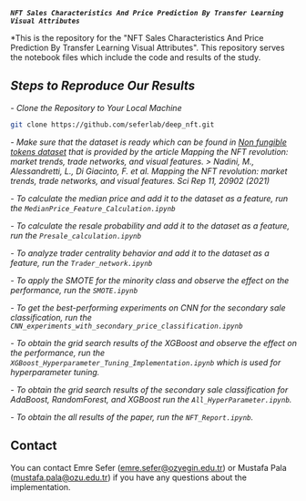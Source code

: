 **_`NFT Sales Characteristics And Price Prediction By Transfer Learning Visual Attributes`_**

*This is the repository for the "NFT Sales Characteristics And Price Prediction By Transfer Learning Visual Attributes". This repository serves the notebook files which include the code and results of the study.

## *_Steps to Reproduce Our Results_*

*_- Clone the Repository to Your Local Machine_*

```bash
git clone https://github.com/seferlab/deep_nft.git
```

*_- Make sure that the dataset is ready which can be found in [Non fungible tokens dataset](https://osf.io/wsnzr/?view_only=319a53cf1bf542bbbe538aba37916537) that is provided by the article Mapping the NFT revolution: market trends, trade networks, and visual features. *> Nadini, M., Alessandretti, L., Di Giacinto, F. et al. Mapping the NFT revolution: market trends, trade networks, and visual features. Sci Rep 11, 20902 (2021)*<br/>_*

*_- To calculate the median price and add it to the dataset as a feature, run the `MedianPrice_Feature_Calculation.ipynb`<br/>_*

*_- To calculate the resale probability and add it to the dataset as a feature, run the `Presale_calculation.ipynb`<br/>_*

*_- To analyze trader centrality behavior and add it to the dataset as a feature, run the `Trader_network.ipynb`<br/>_*

*_- To apply the SMOTE for the minority class and observe the effect on the performance, run the `SMOTE.ipynb`<br/>_*

*_- To get the best-performing experiments on CNN for the secondary sale classification, run the `CNN_experiments_with_secondary_price_classification.ipynb`<br/>_*

*_- To obtain the grid search results of the XGBoost and observe the effect on the performance, run the `XGBoost_Hyperparameter_Tuning_Implementation.ipynb` which is used for hyperparameter tuning.<br/>_*

*_- To obtain the grid search results of the secondary sale classification for AdaBoost, RandomForest, and XGBoost run the `All_HyperParameter.ipynb`.<br/>_*

*_- To obtain the all results of the paper, run the `NFT_Report.ipynb`.<br/>_*


## Contact

You can contact Emre Sefer (emre.sefer@ozyegin.edu.tr) or Mustafa Pala (mustafa.pala@ozu.edu.tr) if you have any questions about the implementation.
